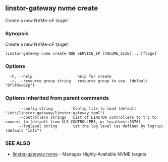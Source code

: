 ## linstor-gateway nvme create

Create a new NVMe-oF target

### Synopsis

Create a new NVMe-oF target

```
linstor-gateway nvme create NQN SERVICE_IP [VOLUME_SIZE]... [flags]
```

### Options

```
  -h, --help                    help for create
  -r, --resource-group string   resource group to use. (default "DfltRscGrp")
```

### Options inherited from parent commands

```
      --config string         Config file to load (default "/etc/linstor-gateway/linstor-gateway.toml")
      --controllers strings   List of LINSTOR controllers to try to connect to (default from $LS_CONTROLLERS, or localhost:3370)
      --loglevel string       Set the log level (as defined by logrus) (default "info")
```

### SEE ALSO

* [linstor-gateway nvme](linstor-gateway_nvme.md)	 - Manages Highly-Available NVME targets

